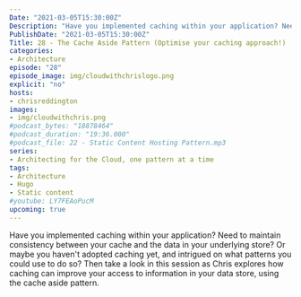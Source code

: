 ```yaml
---
Date: "2021-03-05T15:30:00Z"
Description: "Have you implemented caching within your application? Need to maintain consistency between your cache and the data in your underlying store? Or maybe you haven't adopted caching yet, and intrigued on what patterns you could use to do so? Then take a look in this session as Chris explores how caching can improve your access to information in your data store, using the cache aside pattern."
PublishDate: "2021-03-05T15:30:00Z"
Title: 28 - The Cache Aside Pattern (Optimise your caching approach!)
categories:
- Architecture
episode: "28"
episode_image: img/cloudwithchrislogo.png
explicit: "no"
hosts:
- chrisreddington
images:
- img/cloudwithchris.png
#podcast_bytes: "18878464"
#podcast_duration: "19:36.000"
#podcast_file: 22 - Static Content Hosting Pattern.mp3
series:
- Architecting for the Cloud, one pattern at a time
tags:
- Architecture
- Hugo
- Static content
#youtube: LY7FEAoPucM
upcoming: true
---
```

Have you implemented caching within your application? Need to maintain consistency between your cache and the data in your underlying store? Or maybe you haven't adopted caching yet, and intrigued on what patterns you could use to do so? Then take a look in this session as Chris explores how caching can improve your access to information in your data store, using the cache aside pattern.